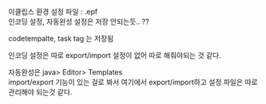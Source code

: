 이클립스 환경 설정 파일 : .epf  
인코딩 설정, 자동완성 설정은 저장 안되는듯.. ??   

codetempalte, task tag 는 저장됨

인코딩 설정은 따로 export/import 설정이 없어 따로 해줘야되는 것 같다.

자동완성은 java> Editor> Templates  
import/export 기능이 있는 걸로 봐서 여기에서 export/import하고 설정 파일은 따로 관리해야 되는것 같다.  



